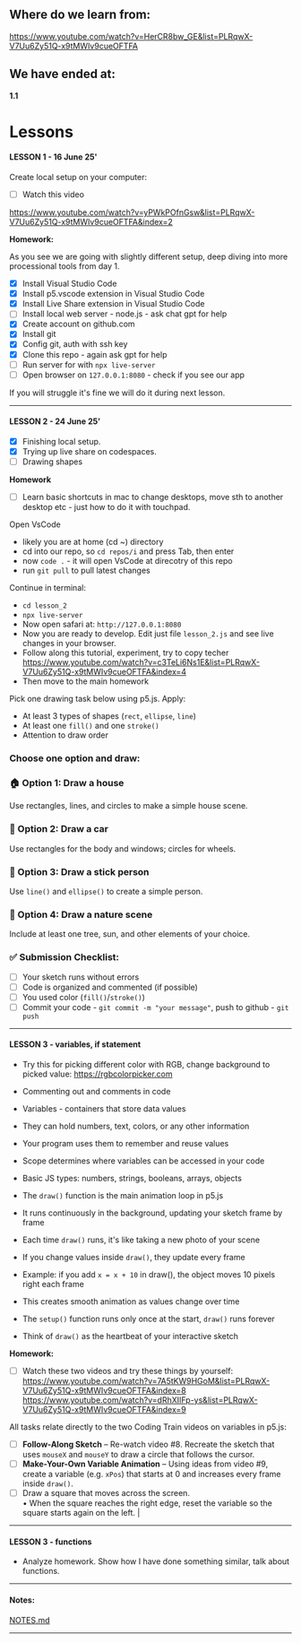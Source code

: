 ## Where do we learn from:

https://www.youtube.com/watch?v=HerCR8bw_GE&list=PLRqwX-V7Uu6Zy51Q-x9tMWIv9cueOFTFA

## We have ended at: 

**1.1**

# Lessons

#### LESSON 1 - 16 June 25'

Create local setup on your computer:
- [ ] Watch this video 

https://www.youtube.com/watch?v=yPWkPOfnGsw&list=PLRqwX-V7Uu6Zy51Q-x9tMWIv9cueOFTFA&index=2

**Homework:**

As you see we are going with slightly different setup, deep diving into more processional tools from day 1.
- [x] Install Visual Studio Code
- [x] Install p5.vscode extension in Visual Studio Code
- [x] Install Live Share extension in Visual Studio Code
- [ ] Install local web server - node.js - ask chat gpt for help
- [x] Create account on github.com
- [x] Install git
- [x] Config git, auth with ssh key
- [x] Clone this repo - again ask gpt for help
- [ ] Run server for with `npx live-server`
- [ ] Open browser on `127.0.0.1:8080` - check if you see our app

If you will struggle it's fine we will do it during next lesson.

---

#### LESSON 2 - 24 June 25'

- [x] Finishing local setup.
- [x] Trying up live share on codespaces.
- [ ] Drawing shapes

**Homework**

- [ ] Learn basic shortcuts in mac to change desktops, move sth to another desktop etc - just how to do it with touchpad.

Open VsCode
- likely you are at home (cd ~) directory
- cd into our repo, so `cd repos/i` and press Tab, then enter
- now `code .` - it will open VsCode at direcotry of this repo
- run `git pull` to pull latest changes

Continue in terminal:
- `cd lesson_2`
- `npx live-server`
- Now open safari at: `http://127.0.0.1:8080`
- Now you are ready to develop. Edit just file `lesson_2.js` and see live changes in your browser. 
- Follow along this tutorial, experiment, try to copy techer
https://www.youtube.com/watch?v=c3TeLi6Ns1E&list=PLRqwX-V7Uu6Zy51Q-x9tMWIv9cueOFTFA&index=4
- Then move to the main homework

Pick one drawing task below using p5.js. Apply:
- At least 3 types of shapes (`rect`, `ellipse`, `line`)
- At least one `fill()` and one `stroke()`
- Attention to draw order

### Choose one option and draw:

### 🏠 Option 1: Draw a house
Use rectangles, lines, and circles to make a simple house scene.

### 🚗 Option 2: Draw a car
Use rectangles for the body and windows; circles for wheels.

### 🧍 Option 3: Draw a stick person
Use `line()` and `ellipse()` to create a simple person.

### 🌳 Option 4: Draw a nature scene
Include at least one tree, sun, and other elements of your choice.

### ✅ Submission Checklist:
- [ ] Your sketch runs without errors
- [ ] Code is organized and commented (if possible)
- [ ] You used color (`fill()`/`stroke()`)
- [ ] Commit your code - `git commit -m "your message"`, push to github - `git push`

---

#### LESSON 3 - variables, if statement

- Try this for picking different color with RGB, change background to picked value:
https://rgbcolorpicker.com

- Commenting out and comments in code

- Variables - containers that store data values
- They can hold numbers, text, colors, or any other information  
- Your program uses them to remember and reuse values
- Scope determines where variables can be accessed in your code
- Basic JS types: numbers, strings, booleans, arrays, objects

- The `draw()` function is the main animation loop in p5.js
- It runs continuously in the background, updating your sketch frame by frame
- Each time `draw()` runs, it's like taking a new photo of your scene
- If you change values inside `draw()`, they update every frame
- Example: if you add `x = x + 10` in draw(), the object moves 10 pixels right each frame
- This creates smooth animation as values change over time
- The `setup()` function runs only once at the start, `draw()` runs forever
- Think of `draw()` as the heartbeat of your interactive sketch

**Homework:**

- [ ] Watch these two videos and try these things by yourself:
https://www.youtube.com/watch?v=7A5tKW9HGoM&list=PLRqwX-V7Uu6Zy51Q-x9tMWIv9cueOFTFA&index=8
https://www.youtube.com/watch?v=dRhXIIFp-ys&list=PLRqwX-V7Uu6Zy51Q-x9tMWIv9cueOFTFA&index=9

All tasks relate directly to the two Coding Train videos on variables in p5.js:

- [ ] **Follow-Along Sketch** – Re-watch video #8. Recreate the sketch that uses `mouseX` and `mouseY` to draw a circle that follows the cursor.
- [ ] **Make-Your-Own Variable Animation** – Using ideas from video #9, create a variable (e.g. `xPos`) that starts at 0 and increases every frame inside `draw()`. 
- [ ] Draw a square that moves across the screen. <br>• When the square reaches the right edge, reset the variable so the square starts again on the left. |

---

#### LESSON 3 - functions

- Analyze homework. Show how I have done something similar, talk about functions.



---

#### Notes:

[NOTES.md](NOTES.md)

---
